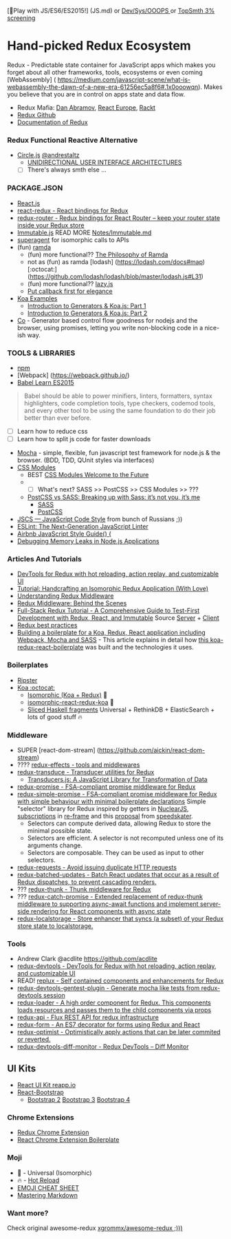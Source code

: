 [:game_die:Play with JS/ES6/ES2015!] (JS.md) or [Dev/Sys/OOOPS ](DEVOPS.md) or [TopSmth 3% screening](Notes/TopSmth.md) 
# Hand-picked Redux Ecosystem

Redux - Predictable state container for JavaScript apps which makes you forget about all other frameworks, tools, ecosystems or even coming [WebAssembly] ( https://medium.com/javascript-scene/what-is-webassembly-the-dawn-of-a-new-era-61256ec5a8f6#.1x0ooowqn). Makes you believe that you are in control on apps state and data flow.

* Redux Mafia: [Dan Abramov](https://github.com/gaearon), [React Europe](https://www.react-europe.org/), [Rackt](https://github.com/orgs/rackt/people)
* [Redux Github](https://github.com/rackt/redux)
* [Documentation of Redux](http://rackt.github.io/redux)

### Redux Functional Reactive Alternative
* [Circle.js](http://cycle.js.org/) [@andrestaltz](https://twitter.com/andrestaltz)
  * [UNIDIRECTIONAL USER INTERFACE ARCHITECTURES](http://staltz.com/unidirectional-user-interface-architectures.html)
  - [ ] There's always smth else ... 

### PACKAGE.JSON
* [React.js](http://facebook.github.io/react)
* [react-redux - React bindings for Redux](https://github.com/rackt/react-redux)
* [redux-router - Redux bindings for React Router – keep your router state inside your Redux store](https://github.com/rackt/redux-router)
* [Immutable.js](https://facebook.github.io/immutable-js/) READ MORE [Notes/Immutable.md](Notes/Immutable.md)
* [superagent](https://github.com/visionmedia/superagent) for isomorphic calls to APIs
* (fun) [ramda](https://github.com/ramda/ramda)
  * (fun) more functional?? [The Philosophy of Ramda](https://github.com/ramda/ramda)
  * not as (fun) as ramda [lodash] (https://lodash.com/docs#map) [:octocat:] (https://github.com/lodash/lodash/blob/master/lodash.js#L31)
  * (fun) more functional?? [lazy.js](http://danieltao.com/lazy.js/)
  * [Put callback first for elegance](http://glebbahmutov.com/blog/put-callback-first-for-elegance/)
* [Koa Examples](https://github.com/koajs/examples)
  * [Introduction to Generators & Koa.js: Part 1](http://code.tutsplus.com/tutorials/introduction-to-generators-koajs-part-1--cms-21615)
  * [Introduction to Generators & Koa.js: Part 2](http://code.tutsplus.com/tutorials/introduction-to-generators-koajs-part-2--cms-21756)
* [Co](https://github.com/tj/co) - Generator based control flow goodness for nodejs and the browser, using promises, letting you write non-blocking code in a nice-ish way. 

### TOOLS & LIBRARIES
* [npm](https://docs.npmjs.com/getting-started/what-is-npm) 
* [Webpack] (https://webpack.github.io/)
* [Babel Learn ES2015](https://babeljs.io/docs/learn-es2015/)

> Babel should be able to power minifiers, linters, formatters, syntax highlighters, code completion tools, type checkers, codemod tools, and every other tool to be using the same foundation to do their job better than ever before.

- [ ] Learn how to reduce css
- [ ] Learn how to split js code for faster downloads 
* [Mocha](http://mochajs.org) - simple, flexible, fun javascript test framework for node.js & the browser. (BDD, TDD, QUnit styles via interfaces)
* [CSS Modules](https://github.com/css-modules/css-modules) 
  * BEST [CSS Modules Welcome to the Future](http://glenmaddern.com/articles/css-modules)
  * - [ ] What's next? SASS >> PostCSS >> CSS Modules >> ???
  * [PostCSS vs SASS: Breaking up with Sass: it’s not you, it’s me](http://benfrain.com/breaking-up-with-sass-postcss/)
    * [SASS](https://github.com/sass/sass)
    * [PostCSS](https://github.com/postcss/postcss)
* [JSCS — JavaScript Code Style](http://jscs.info/) from bunch of Russians ;))
* [ESLint: The Next-Generation JavaScript Linter](http://www.smashingmagazine.com/2015/09/eslint-the-next-generation-javascript-linter/)
* [Airbnb JavaScript Style Guide() {](https://github.com/airbnb/javascript)
* [Debugging Memory Leaks in Node.js Applications](http://www.toptal.com/nodejs/debugging-memory-leaks-node-js-applications)

### Articles And Tutorials
* [DevTools for Redux with hot reloading, action replay, and customizable UI](https://github.com/gaearon/redux-devtools)
* [Tutorial: Handcrafting an Isomorphic Redux Application (With Love)](https://medium.com/@bananaoomarang/handcrafting-an-isomorphic-redux-application-with-love-40ada4468af4)
* [Understanding Redux Middleware](https://medium.com/@meagle/understanding-87566abcfb7a)
* [Redux Middleware: Behind the Scenes](http://briantroncone.com/?p=529)
* [Full-Stack Redux Tutorial - A Comprehensive Guide to Test-First Development with Redux, React, and Immutable](http://teropa.info/blog/2015/09/10/full-stack-redux-tutorial.html) Source [Server](https://github.com/teropa/redux-voting-server) + [Client](https://github.com/teropa/redux-voting-client)
* [Redux best practices](https://medium.com/lexical-labs-engineering/redux-best-practices-64d59775802e)
* [Building a boilerplate for a Koa, Redux, React application including Webpack, Mocha and SASS](http://blog.joanboixados.com/building-a-boilerplate-for-a-koa-redux-react-application-including-webpack-mocha-and-sass/) - This article explains in detail how [this koa-redux-react-boilerplate](https://github.com/mezod/boilerplate-koa-redux-react) was built and the technologies it uses.

### Boilerplates
* [Ripster](https://github.com/vslinko/ripster)
* [Koa :octocat:](https://github.com/koajs/koa)
    * [Isomorphic (Koa + Redux)](https://github.com/khtdr/redux-react-koa-isomorphic-counter-example) :metal:
    * [isomorphic-react-redux-koa](https://github.com/davezuko/isomorphic-react-redux-koa) :metal:
    * [Sliced Haskell fragments](https://github.com/rwilhelm/slices) Universal + RethinkDB + ElasticSearch + lots of good stuff :fire:

### Middleware
* SUPER [react-dom-stream] (https://github.com/aickin/react-dom-stream)
* ???? [redux-effects - tools and middlewares](https://github.com/redux-effects)
* [redux-transduce - Transducer utilities for Redux](https://github.com/acdlite/redux-transduce)
  * [Transducers.js: A JavaScript Library for Transformation of Data](http://jlongster.com/Transducers.js--A-JavaScript-Library-for-Transformation-of-Data)
* [redux-promise - FSA-compliant promise middleware for Redux](https://github.com/acdlite/redux-promise)
* [redux-simple-promise - FSA-compliant promise middleware for Redux with simple behaviour with minimal boilerplate declarations](https://github.com/alanrubin/redux-simple-promise)
  Simple "selector" library for Redux inspired by getters in [NuclearJS](https://github.com/optimizely/nuclear-js.git), [subscriptions](https://github.com/Day8/re-frame#just-a-read-only-cursor) in [re-frame](https://github.com/Day8/re-frame) and this [proposal](https://github.com/gaearon/redux/pull/169) from [speedskater](https://github.com/speedskater).
  * Selectors can compute derived data, allowing Redux to store the minimal possible state.
  * Selectors are efficient. A selector is not recomputed unless one of its arguments change.
  * Selectors are composable. They can be used as input to other selectors.
* [redux-requests - Avoid issuing duplicate HTTP requests](https://github.com/idolize/redux-requests)
* [redux-batched-updates - Batch React updates that occur as a result of Redux dispatches, to prevent cascading renders.](https://github.com/acdlite/redux-batched-updates)
* ??? [redux-thunk - Thunk middleware for Redux](https://github.com/gaearon/redux-thunk)
* ??? [redux-catch-promise - Extended replacement of redux-thunk middleware to supporting async-await functions and implement server-side rendering for React components with async state](https://github.com/DenisIzmaylov/redux-catch-promise)
* [redux-localstorage - Store enhancer that syncs (a subset) of your Redux store state to localstorage.](https://github.com/elgerlambert/redux-localstorage)


### Tools
* Andrew Clark @acdlite https://github.com/acdlite
* [redux-devtools - DevTools for Redux with hot reloading, action replay, and customizable UI](https://github.com/gaearon/redux-devtools)
* READ! [replux - Self contained components and enhancements for Redux](https://github.com/gregthebusker/replux)
* [redux-devtools-gentest-plugin - Generate mocha like tests from redux-devtools session](https://github.com/lapanoid/redux-devtools-gentest-plugin)
* [redux-loader - A high order component for Redux. This components loads resources and passes them to the child components via props](https://github.com/sporto/redux-loader)
* [redux-api - Flux REST API for redux infrastructure](https://github.com/lexich/redux-api)
* [redux-form - An ES7 decorator for forms using Redux and React](https://github.com/erikras/redux-form)
* [redux-optimist - Optimistically apply actions that can be later commited or reverted.](https://github.com/ForbesLindesay/redux-optimist)
* [redux-devtools-diff-monitor - Redux DevTools – Diff Monitor](https://github.com/whetstone/redux-devtools-diff-monitor)

## UI Kits
* [React UI Kit reapp.io](http://reapp.io/)
* [React-Bootstrap](https://react-bootstrap.github.io/)
  * [Bootstrap 2](http://getbootstrap.com/2.3.2/base-css.html#icons) [Bootstrap 3](http://getbootstrap.com/) [Bootstrap 4](http://v4-alpha.getbootstrap.com/)

### Chrome Extensions
* [Redux Chrome Extension](https://github.com/Dharmoslap/redux-chrome-extension)
* [React Chrome Extension Boilerplate](https://github.com/jhen0409/react-chrome-extension-boilerplate)

###  Moji
* :metal: - Universal (Isomorphic)
* :fire: - [Hot Reload](http://gaearon.github.io/react-hot-loader)
* [EMOJI CHEAT SHEET](http://www.emoji-cheat-sheet.com/)
* [Mastering Markdown](https://guides.github.com/features/mastering-markdown/)

### Want more? 
Check original awesome-redux [xgrommx/awesome-redux ;))) ](https://github.com/xgrommx/awesome-redux)